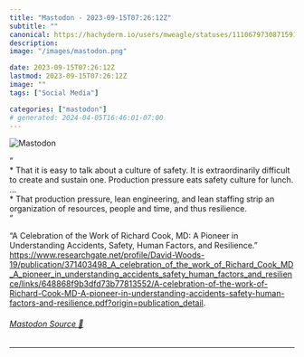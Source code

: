 ```yaml
---
title: "Mastodon - 2023-09-15T07:26:12Z"
subtitle: ""
canonical: https://hachyderm.io/users/mweagle/statuses/111067973087159121
description:
image: "/images/mastodon.png"

date: 2023-09-15T07:26:12Z
lastmod: 2023-09-15T07:26:12Z
image: ""
tags: ["Social Media"]

categories: ["mastodon"]
# generated: 2024-04-05T16:46:01-07:00
---
```

![Mastodon](/images/mastodon.png)

<p>“<br />* That it is easy to talk about a culture of safety. It is extraordinarily difficult to create and sustain one. Production pressure eats safety culture for lunch.<br />…<br />* That production pressure, lean engineering, and lean staffing strip an organization of resources, people and time, and thus resilience.<br />”</p><p>“A Celebration of the Work of Richard Cook, MD: A Pioneer in Understanding Accidents, Safety, Human Factors, and Resilience.” <a href="https://www.researchgate.net/profile/David-Woods-19/publication/371403498_A_celebration_of_the_work_of_Richard_Cook_MD_A_pioneer_in_understanding_accidents_safety_human_factors_and_resilience/links/648868f9b3dfd73b77813552/A-celebration-of-the-work-of-Richard-Cook-MD-A-pioneer-in-understanding-accidents-safety-human-factors-and-resilience.pdf?origin=publication_detail" target="_blank" rel="nofollow noopener noreferrer" translate="no"><span class="invisible">https://www.</span><span class="ellipsis">researchgate.net/profile/David</span><span class="invisible">-Woods-19/publication/371403498_A_celebration_of_the_work_of_Richard_Cook_MD_A_pioneer_in_understanding_accidents_safety_human_factors_and_resilience/links/648868f9b3dfd73b77813552/A-celebration-of-the-work-of-Richard-Cook-MD-A-pioneer-in-understanding-accidents-safety-human-factors-and-resilience.pdf?origin=publication_detail</span></a>.</p>


###### [Mastodon Source 🐘](https://hachyderm.io/@mweagle/111067973087159121)

___
